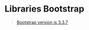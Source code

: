 <!-- @file Project Page -->
# Libraries Bootstrap 
> [Bootstrap version is 3.3.7](http://getbootstrap.com)
